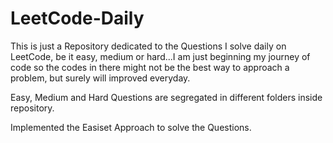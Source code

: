 # LeetCode-Daily

This is just a Repository dedicated to the Questions I solve daily on LeetCode, be it easy, medium or hard...I am just beginning my journey of code so the codes in there might not be the best way to approach a problem, but surely will improved everyday.

Easy, Medium and Hard Questions are segregated in different folders inside repository.

Implemented the Easiset Approach to solve the Questions.
